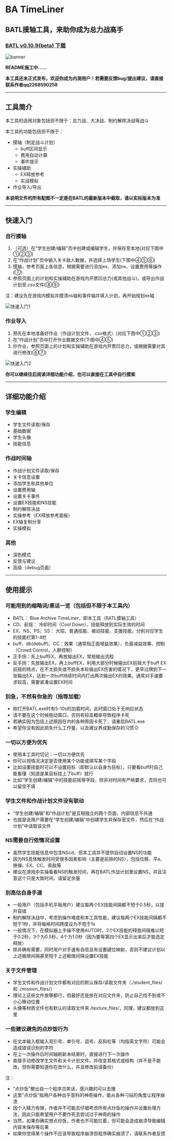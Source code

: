 <!--
---
title: "BATL README"
author: "机管giga-35b"
date: "2024-11-08"
---
-->

# BA TimeLiner

## BATL摸轴工具，来助你成为总力战高手

### [BATL v0.10.9(beta) 下载](https://github.com/giga-35b/BA_TimeLiner/raw/refs/heads/main/download/BATL_v0.10.9_beta.zip)

<!-- 
### —— 警告 ——
在本项目中你将看到包括但不限于以下内容：

- 没接受过专业训练的民科程序员
- 堆了两个多月的屎山代码
- 灾难级别的项目管理与开发计划
- 基于bug来运行的神必程序
- 美术生看了要发动二战的ui设计

民科程序员 屎山代码 灾难级管理 bug 美术生看了要发动二战.jpg
-->

![banner](./rm_img/20241031_BATL_README_banner_2.png)

**README施工中......**

**本工具还未正式发布，欢迎你成为内测用户！若需要反馈bug/提出建议，请直接联系作者qq2268590258**


----------


## 工具简介

本工具的适用对象包括但不限于：总力战、大决战、制约解除决战等战斗

本工具的功能包括但不限于：

- 摸轴（制定战斗计划）
	- buff区间显示
	- 费用自动计算
	- 事件提示
- 实操辅助
	- EX释放参考
	- 实战模拟
- 作业导入/导出

**本说明文件的所有配图不一定是在BATL的最新版本中截取，请以实际版本为准**


----------


## 快速入门

### 自行摸轴

1. （可选）在“学生创建/编辑”页中创建或编辑学生，并保存至本地(对应下图中①②③)
2. 在“作战计划”页中输入关卡敌人数据，并选择上场学生(下图中④⑤⑥)
3. 摸轴，参考页面上各信息，根据需要进行添加ex、添加ns、设置费用等操作(⑦)
4. 参照页面上的计划和实操辅助在游戏内开票凹总力(或其他战斗)，或导出作战计划至.csv文件(⑧⑨)

注：建议先在游戏内模拟并摸清ns轴和事件轴并填入计划，再开始规划ex轴

![快速入门1](./rm_img/quick_intro_2.png)

### 作业导入

1. 预先在本地准备好作业（作战计划文件，.csv格式）(对应下图中①②③)
2. 在“作战计划”页中打开作业数据文件(下图中④⑤)
3. 抄作业，参照页面上的计划和实操辅助在游戏内开票凹总力，或根据需要对其进行修改(⑥⑦)

![快速入门2](./rm_img/quick_intro_3.png)

**你可以继续往后阅读详细功能介绍，也可以直接在工具中自行摸索**


----------


## 详细功能介绍

### 学生编辑

- 学生文件读取/保存
- 基础数据
- 学生头像
- 技能信息

### 作战时间轴

- 作战计划文件读取/保存
- 关卡信息设置
- 添加学生和其他单位
- 设置费用轴
- 设置关卡事件
- 设置EX技能和NS技能
- 制约解除决战
- 实操参考（EX释放参考面板）
- EX轴复制分享
- 实操模拟

### 其他

- 深色模式
- 反馈与建议
- 高级（debug页面）


----------


## 使用提示

### 可能用到的缩略词/黑话一览（包括但不限于本工具内）

- BATL： Blue Archive TimeLiner，即本工具（BATL摸轴工具）
- CD、前摇：  冷却时间（Cool Down）、技能释放到实际生效的时间
- EX、NS、PS、SS： 大招、普通技能、被动技能、支援技能，分别对应学生的技能栏第1-4栏
- buff、db(debuff)、CC：效果（通常指正面增益效果）、负面减益效果、控制（Crowd Control，人群控制）
- 正手拐：先上buffEX，再放输出EX，常规输出流程
- 反手拐：先放输出EX，再上buffEX，利用大部分时候输出EX前摇大于buff EX前摇的特点，在不太损失或不损失本轮输出EX伤害的情况下，更早过牌到下一张输出EX，达到一次buff持续时间内打出两次输出EX的效果。通常对手速要求较高，需要紧凑设置EX时间

### 别急，不然有你急的（指等加载）

- 刚打开BATL.exe时有5-10s的加载时间，此时窗口处于无响应状态
- 请不要在这个时候拖动窗口，否则有较高概率导致程序卡死
- 若确实因为包括上述原因在内的各种原因卡死了，请重启BATL.exe
- 希望你没有因此损失什么工作量，以及建议养成勤保存的习惯:D

### 一切以方便为优先

- 使用本工具时切记：一切以方便优先
- 你可以视情况决定是否使用某个功能或填写某个字段
- 比如设置技能时可以不设置目标（即默认以自身为目标），只要看buff时自己能看懂（知道是某目标挂上了buff）就行
- 比如“学生创建/编辑”中的技能前摇等字段，除非对时间有严格要求，否则也可以留空不填

### 学生文件和作战计划文件没有联动

- “学生创建/编辑”和“作战计划”是互相独立的两个页面，内部信息不共通
- 也就是说用户需要在“学生创建/编辑”中创建学生并保存至文件，然后在“作战计划”中读取该文件

### NS需要自行依情况设置

- 虽然学生技能信息中包含NScd，但本工具并不提供自动设置NS的功能
- 因为NS具体触发时间受很多因素影响（主要是前排的NS），包括位移、平a、换弹、EX、CC、索敌等
- 建议在游戏中实操看看NS的触发时间，再在BATL作战计划里设置NS，并且注意这个只是大致时间，请留足余量

### 别高估自身手速

- 一般用户（包括手机平板用户）建议每两个EX技能间隔都不短于0.5秒，以提升容错
- 制约解除决战中，考虑到操作难度和本工具性能，建议每两个EX技能间隔都不短于1秒，并将每格时间跨度设为不短于1s
- 一般情况下，在模拟器上手操不使用AUTO时，2个EX技能的释放间隔难以短于0.2秒，3个为0.5秒，4个为1.0秒（因为要等第四个EX显示出来后才能选定释放）
- 除非确有需要，同时用户对手速有自信且有设置键位映射，否则不建议计划以上述极限间隔甚至短于上述极限间隔设置EX技能

### 关于文件管理

- 学生文件和作战计划文件都有对应的默认保存/读取文件夹（./student\_files/ 和 ./mission\_files/）
- 理论上这些文件放哪都行，但最好还是放在对应文件夹，防止自己找不到或不小心移动位置
- 头像等材质文件也有默认的读取文件夹./texture\_files/，同理，建议都放到这里

### 一些建议避免的点炒饭行为

- 在文本输入框输入双引号、单引号、逗号、反斜杠等（均指英文字符）可能会造成错误识别的字符
- 在上一次操作后时间轴刷新未结束时，直接进行下一次操作
- 直接手动修改学生文件和关卡计划文件，并改变其格式或结构（并不是不能改，但你需要知道你在改什么，并且修改前请备份）


注：

- “点炒饭”梗出自一个程序员笑话，感兴趣的可以去搜
- 这里“点炒饭”指用户各种出乎意料的神奇操作，能从各种刁钻的角度让程序崩溃
- 因个人精力有限，作者并不可能去仔细考虑所有点炒饭的操作并设置处理方法，因此只能希望用户不要作死去尝试过于神奇的操作
- 当然，如果你确实想点炒饭，作者也不可能拦着，但可能会造成崩溃导致编辑内容未保存等后果
- 如果你觉得某个操作不应该导致程序崩溃但程序确实崩溃了，请联系作者反馈

<!--
一个测试工程师走进一家酒吧，要了一杯啤酒
<br>一个测试工程师走进一家酒吧，要了一杯咖啡
<br>一个测试工程师走进一家酒吧，要了0.7杯啤酒
<br>一个测试工程师走进一家酒吧，要了-1杯啤酒
<br>一个测试工程师走进一家酒吧，要了2^32杯啤酒
<br>一个测试工程师走进一家酒吧，要了一杯洗脚水
<br>一个测试工程师走进一家酒吧，要了一杯蜥蜴
<br>一个测试工程师走进一家酒吧，要了一份asdfQwer@24dg!&*(@
<br>一个测试工程师走进一家酒吧，什么也没要
<br>一个测试工程师走进家酒吧，又走出去又从窗户进来又从后门出去从下水道钻进来
<br>一个测试工程师走进家酒吧，又走出去又进来又出去又进来又出去，最后在外面把老板打了一顿
<br>一个测试工程师走进一
<br>一个测试工程师走进一家酒吧，要了一杯烫烫烫的锟斤拷
<br>一个测试工程师走进一家酒吧，要了NaN杯Null
<br>1T测试工程师冲进一家酒吧，要了500T啤酒咖啡洗脚水野猫狼牙棒奶茶
<br>1T测试工程师把酒吧拆了
<br>一个测试工程师化装成老板走进一家酒吧，要了500杯啤酒，并且不付钱
<br>一万个测试工程师在酒吧外呼啸而过
<br>一个测试工程师走进一家酒吧，要了一杯啤酒‘;DROPTABLE酒吧
<br>测试工程师们满意地离开了酒吧
<br>
<br>然后一名顾客点了一份炒饭，酒吧炸了
-->